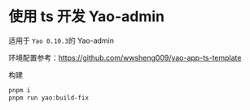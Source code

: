 # 使用 ts 开发 Yao-admin

适用于 `Yao 0.10.3`的 Yao-admin

环境配置参考：https://github.com/wwsheng009/yao-app-ts-template

构建

```sh
pnpm i
pnpm run yao:build-fix
```
